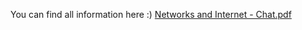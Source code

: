 You can find all information here :)
[Networks and Internet - Chat.pdf](https://github.com/user-attachments/files/16046480/Networks.and.Internet.-.Chat.pdf)
